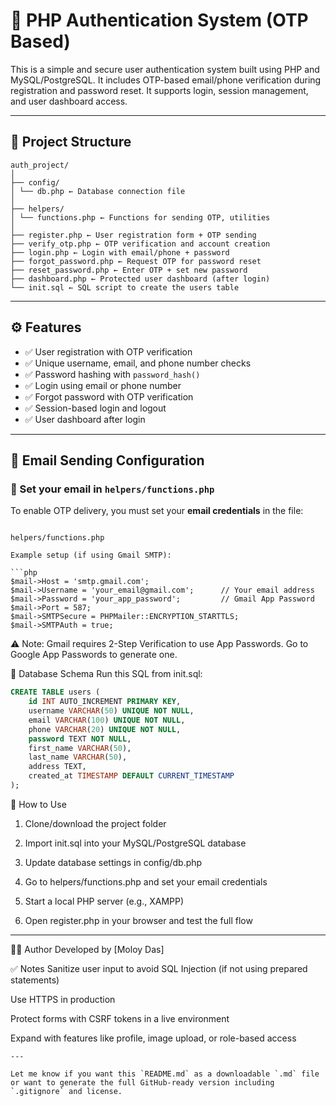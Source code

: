 # 🔐 PHP Authentication System (OTP Based)

This is a simple and secure user authentication system built using PHP and MySQL/PostgreSQL. It includes OTP-based email/phone verification during registration and password reset. It supports login, session management, and user dashboard access.

---

## 📁 Project Structure
```
auth_project/
│
├── config/
│ └── db.php ← Database connection file
│
├── helpers/
│ └── functions.php ← Functions for sending OTP, utilities
│
├── register.php ← User registration form + OTP sending
├── verify_otp.php ← OTP verification and account creation
├── login.php ← Login with email/phone + password
├── forgot_password.php ← Request OTP for password reset
├── reset_password.php ← Enter OTP + set new password
├── dashboard.php ← Protected user dashboard (after login)
└── init.sql ← SQL script to create the users table

```
---
## ⚙️ Features

- ✅ User registration with OTP verification
- ✅ Unique username, email, and phone number checks
- ✅ Password hashing with `password_hash()`
- ✅ Login using email or phone number
- ✅ Forgot password with OTP verification
- ✅ Session-based login and logout
- ✅ User dashboard after login

---

## 📧 Email Sending Configuration

### 🔧 Set your email in `helpers/functions.php`

To enable OTP delivery, you must set your **email credentials** in the file:
```

helpers/functions.php

Example setup (if using Gmail SMTP):

```php
$mail->Host = 'smtp.gmail.com';
$mail->Username = 'your_email@gmail.com';      // Your email address
$mail->Password = 'your_app_password';         // Gmail App Password
$mail->Port = 587;
$mail->SMTPSecure = PHPMailer::ENCRYPTION_STARTTLS;
$mail->SMTPAuth = true;
```
⚠️ Note: Gmail requires 2-Step Verification to use App Passwords.
Go to Google App Passwords to generate one.

💾 Database Schema
Run this SQL from init.sql:
```sql
CREATE TABLE users (
    id INT AUTO_INCREMENT PRIMARY KEY,
    username VARCHAR(50) UNIQUE NOT NULL,
    email VARCHAR(100) UNIQUE NOT NULL,
    phone VARCHAR(20) UNIQUE NOT NULL,
    password TEXT NOT NULL,
    first_name VARCHAR(50),
    last_name VARCHAR(50),
    address TEXT,
    created_at TIMESTAMP DEFAULT CURRENT_TIMESTAMP
);
```
🚀 How to Use
1. Clone/download the project folder

2. Import init.sql into your MySQL/PostgreSQL database

3. Update database settings in config/db.php

4. Go to helpers/functions.php and set your email credentials

5. Start a local PHP server (e.g., XAMPP)

6. Open register.php in your browser and test the full flow


---


🧑‍💻 Author
Developed by [Moloy Das]

✅ Notes
Sanitize user input to avoid SQL Injection (if not using prepared statements)

Use HTTPS in production

Protect forms with CSRF tokens in a live environment

Expand with features like profile, image upload, or role-based access

```
---

Let me know if you want this `README.md` as a downloadable `.md` file or want to generate the full GitHub-ready version including `.gitignore` and license.
```









